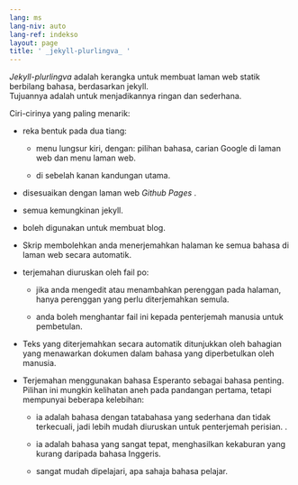 ```yaml
---
lang: ms
lang-niv: auto
lang-ref: indekso
layout: page
title: ' _jekyll-plurlingva_ '
---
```


 _Jekyll-plurlingva_ adalah kerangka untuk membuat laman web statik berbilang bahasa, berdasarkan jekyll.  
Tujuannya adalah untuk menjadikannya ringan dan sederhana.

Ciri-cirinya yang paling menarik:

 * reka bentuk pada dua tiang:


   * menu lungsur kiri, dengan: pilihan bahasa, carian Google di laman web dan menu laman web.


   * di sebelah kanan kandungan utama.


 * disesuaikan dengan laman web _Github Pages_ .


 * semua kemungkinan jekyll.


 * boleh digunakan untuk membuat blog.


 * Skrip membolehkan anda menerjemahkan halaman ke semua bahasa di laman web secara automatik.


 * terjemahan diuruskan oleh fail po:


   * jika anda mengedit atau menambahkan perenggan pada halaman, hanya perenggan yang perlu diterjemahkan semula.


   * anda boleh menghantar fail ini kepada penterjemah manusia untuk pembetulan.


 * Teks yang diterjemahkan secara automatik ditunjukkan oleh bahagian yang menawarkan dokumen dalam bahasa yang diperbetulkan oleh manusia.


 * Terjemahan menggunakan bahasa Esperanto sebagai bahasa penting. Pilihan ini mungkin kelihatan aneh pada pandangan pertama, tetapi mempunyai beberapa kelebihan:


   * ia adalah bahasa dengan tatabahasa yang sederhana dan tidak terkecuali, jadi lebih mudah diuruskan untuk penterjemah perisian. .


   * ia adalah bahasa yang sangat tepat, menghasilkan kekaburan yang kurang daripada bahasa Inggeris.


   * sangat mudah dipelajari, apa sahaja bahasa pelajar.





